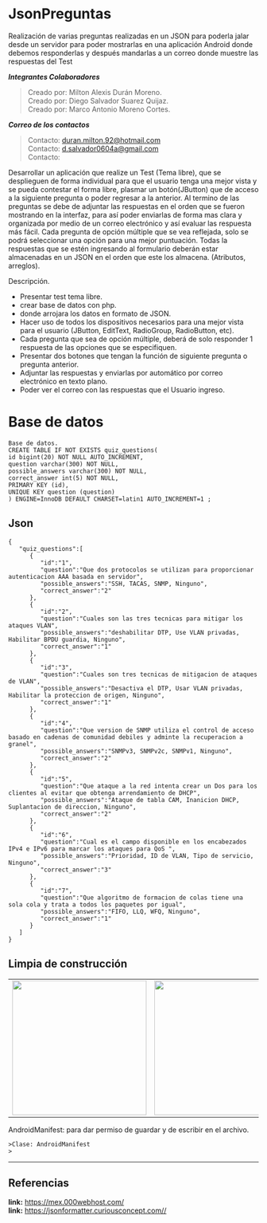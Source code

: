 # JsonPreguntas
Realización de varias preguntas realizadas en un JSON para poderla jalar desde un servidor para poder mostrarlas en una aplicación Android donde debemos responderlas y después mandarlas a un correo donde muestre las respuestas del Test

***Integrantes Colaboradores***
>Creado por: Milton Alexis Durán Moreno.<br />
>Creado por: Diego Salvador Suarez Quijaz.<br />
>Creado por: Marco Antonio Moreno Cortes.<br />

***Correo de los contactos***
>Contacto: duran.milton.92@hotmail.com<br />
>Contacto: d.salvador0604a@gmail.com <br />
>Contacto: <br />

Desarrollar un aplicación que realize un Test (Tema libre), que se desplieguen de forma individual para que el usuario tenga una mejor vista y se pueda contestar el forma libre, plasmar un botón(JButton) que de acceso a la siguiente pregunta o poder regresar a la anterior. 
Al termino de las preguntas se debe de adjuntar las respuestas en el orden que se fueron mostrando en la interfaz, para así poder enviarlas de forma mas clara y organizada por medio de un correo electrónico y así evaluar las respuesta más fácil.
Cada pregunta de opción múltiple que se vea reflejada, solo se podrá seleccionar una opción para una mejor puntuación.
Todas la respuestas que se estén ingresando al formulario deberán estar almacenadas en un JSON en el orden que este los almacena. (Atributos, arreglos).

Descripción.
-	Presentar test tema libre.
-  crear base de datos con php.
-  donde arrojara los datos en formato de JSON.
-	Hacer uso de todos los dispositivos necesarios para una mejor vista para el usuario (JButton, EditText, RadioGroup, RadioButton, etc).
-	Cada pregunta que sea de opción múltiple, deberá de solo responder 1 respuesta de las opciones que se especifiquen.
-	Presentar dos botones que tengan la función de siguiente pregunta o pregunta anterior.
-	Adjuntar las respuestas y enviarlas por automático por correo electrónico en texto plano.
-	Poder ver el correo con las respuestas que el Usuario ingreso.

# Base de datos
```
Base de datos.
CREATE TABLE IF NOT EXISTS quiz_questions(
id bigint(20) NOT NULL AUTO_INCREMENT,
question varchar(300) NOT NULL,
possible_answers varchar(300) NOT NULL,
correct_answer int(5) NOT NULL,
PRIMARY KEY (id),
UNIQUE KEY question (question)
) ENGINE=InnoDB DEFAULT CHARSET=latin1 AUTO_INCREMENT=1 ;
```

Json
-----
```
{
   "quiz_questions":[
      {
         "id":"1",
         "question":"Que dos protocolos se utilizan para proporcionar autenticacion AAA basada en servidor",
         "possible_answers":"SSH, TACAS, SNMP, Ninguno",
         "correct_answer":"2"
      },
      {
         "id":"2",
         "question":"Cuales son las tres tecnicas para mitigar los ataques VLAN",
         "possible_answers":"deshabilitar DTP, Use VLAN privadas, Habilitar BPDU guardia, Ninguno",
         "correct_answer":"1"
      },
      {
         "id":"3",
         "question":"Cuales son tres tecnicas de mitigacion de ataques de VLAN",
         "possible_answers":"Desactiva el DTP, Usar VLAN privadas, Habilitar la proteccion de origen, Ninguno",
         "correct_answer":"1"
      },
      {
         "id":"4",
         "question":"Que version de SNMP utiliza el control de acceso basado en cadenas de comunidad debiles y adminte la recuperacion a granel",
         "possible_answers":"SNMPv3, SNMPv2c, SNMPv1, Ninguno",
         "correct_answer":"2"
      },
      {
         "id":"5",
         "question":"Que ataque a la red intenta crear un Dos para los clientes al evitar que obtenga arrendamiento de DHCP",
         "possible_answers":"Ataque de tabla CAM, Inanicion DHCP, Suplantacion de direccion, Ninguno",
         "correct_answer":"2"
      },
      {
         "id":"6",
         "question":"Cual es el campo disponible en los encabezados IPv4 e IPv6 para marcar los ataques para QoS ",
         "possible_answers":"Prioridad, ID de VLAN, Tipo de servicio, Ninguno",
         "correct_answer":"3"
      },
      {
         "id":"7",
         "question":"Que algoritmo de formacion de colas tiene una sola cola y trata a todos los paquetes por igual",
         "possible_answers":"FIFO, LLQ, WFQ, Ninguno",
         "correct_answer":"1"
      }
   ]
}
```
## Limpia de construcción
<table>
<tr>
<td><img src= width="225" height="270"></td>
<td><img src= width="225" height="270"></td>
<td><img src= width="225" height="270"></td>
 
</tr>
</table>

AndroidManifest: para dar permiso de guardar y de escribir en el archivo.

    >Clase: AndroidManifest
    > 


* * *
## Referencias
**link:** https://mex.000webhost.com/<br />
**link:** https://jsonformatter.curiousconcept.com//<br />
